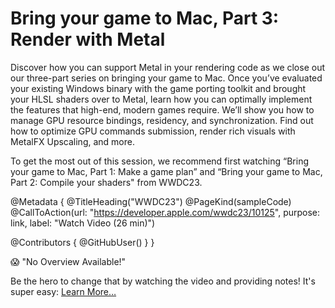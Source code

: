 # Bring your game to Mac, Part 3: Render with Metal

Discover how you can support Metal in your rendering code as we close out our three-part series on bringing your game to Mac. Once you’ve evaluated your existing Windows binary with the game porting toolkit and brought your HLSL shaders over to Metal, learn how you can optimally implement the features that high-end, modern games require. We’ll show you how to manage GPU resource bindings, residency, and synchronization. Find out how to optimize GPU commands submission, render rich visuals with MetalFX Upscaling, and more.

To get the most out of this session, we recommend first watching “Bring your game to Mac, Part 1: Make a game plan” and “Bring your game to Mac, Part 2: Compile your shaders" from WWDC23.

@Metadata {
   @TitleHeading("WWDC23")
   @PageKind(sampleCode)
   @CallToAction(url: "https://developer.apple.com/wwdc23/10125", purpose: link, label: "Watch Video (26 min)")

   @Contributors {
      @GitHubUser(<replace this with your GitHub handle>)
   }
}

😱 "No Overview Available!"

Be the hero to change that by watching the video and providing notes! It's super easy:
 [Learn More…](https://wwdcnotes.github.io/WWDCNotes/documentation/wwdcnotes/contributing)
